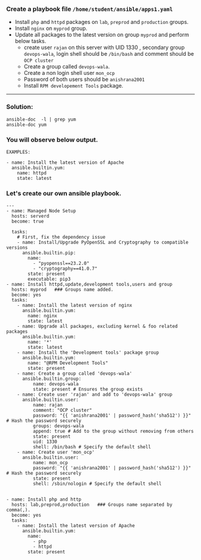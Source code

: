 ### Create a playbook file `/home/student/ansible/apps1.yaml`
- Install `php` and `httpd` packages on `lab`, `preprod` and `production` groups.
- Install `nginx` on `myprod` group.
- Update all packages to the latest version on group `myprod` and perform below tasks.
  - create user `rajan` on this server with UID 1330 , secondary group `devops-wala`, login shell should be `/bin/bash` and comment should be `OCP cluster`
  - Create a group called `devops-wala`.
  - Create a non login shell user `mon_ocp`
  - Password of both users should be `anishrana2001`
  - Install `RPM developement Tools` package.
---


### Solution:

```
ansible-doc  -l | grep yum
ansible-doc yum
```
### You will observe below output.
```
EXAMPLES:

- name: Install the latest version of Apache
  ansible.builtin.yum:
    name: httpd
    state: latest
```

### Let's create our own ansible playbook.
```
---
- name: Managed Node Setup
  hosts: serverd
  become: true

  tasks:
    # First, fix the dependency issue
    - name: Install/Upgrade PyOpenSSL and Cryptography to compatible versions
      ansible.builtin.pip:
        name:
          - "pyopenssl==23.2.0"
          - "cryptography==41.0.7"
        state: present
        executable: pip3
- name: Install httpd,update,development tools,users and group
  hosts: myprod   ### Groups name added.
  become: yes
  tasks:
    - name: Install the latest version of nginx
      ansible.builtin.yum:
        name: nginx
        state: latest
    - name: Upgrade all packages, excluding kernel & foo related packages
      ansible.builtin.yum:
        name: '*'
        state: latest
    - name: Install the 'Development tools' package group
      ansible.builtin.yum:
        name: "@RPM Development Tools"
        state: present
    - name: Create a group called 'devops-wala'
      ansible.builtin.group:
          name: devops-wala
          state: present # Ensures the group exists
    - name: Create user 'rajan' and add to 'devops-wala' group
      ansible.builtin.user:
          name: rajan
          comment: "OCP cluster"
          password: "{{ 'anishrana2001' | password_hash('sha512') }}" # Hash the password securely
          groups: devops-wala
          append: true # Add to the group without removing from others
          state: present
          uid: 1330
          shell: /bin/bash # Specify the default shell
    - name: Create user 'mon_ocp' 
      ansible.builtin.user:
          name: mon_ocp
          password: "{{ 'anishrana2001' | password_hash('sha512') }}" # Hash the password securely
          state: present
          shell: /sbin/nologin # Specify the default shell


- name: Install php and http
  hosts: lab,preprod,production   ### Groups name separated by comma(,).
  become: yes
  tasks:
    - name: Install the latest version of Apache
      ansible.builtin.yum:
        name:
          - php
          - httpd
        state: present
```
